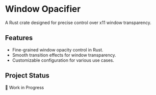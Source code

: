 # Window Opacifier

A Rust crate designed for precise control over x11 window transparency.

## Features

- Fine-grained window opacity control in Rust.
- Smooth transition effects for window transparency.
- Customizable configuration for various use cases.

## Project Status

🚧 Work in Progress
